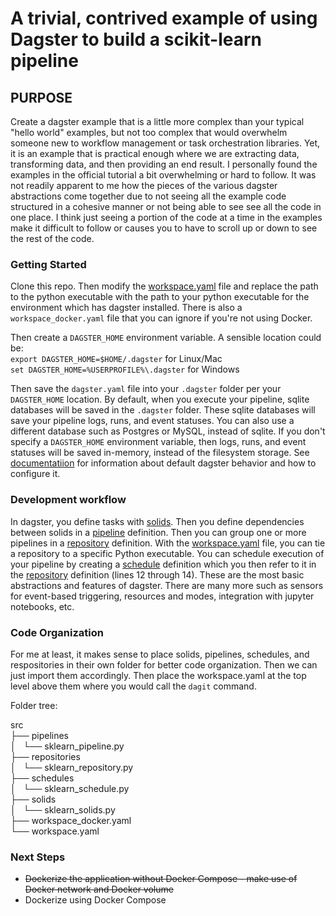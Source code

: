 # A trivial, contrived example of using Dagster to build a scikit-learn pipeline

## PURPOSE
Create a dagster example that is a little more complex than your typical
"hello world" examples, but not too complex that would overwhelm
someone new to workflow management or task orchestration libraries.  Yet,
it is an example that is practical enough where we are extracting data,
transforming data, and then providing an end result.  I personally found the 
examples in the official tutorial a bit overwhelming or hard to follow. 
It was not readily apparent to me how the pieces of the various dagster abstractions
come together due to not seeing all the example code structured in a cohesive manner or 
not being able to see see all the code in one place.  I think just seeing a portion of the 
code at a time in the examples make it difficult to follow or causes you to have to scroll up or down to see the rest of the code.

### Getting Started
Clone this repo.  Then modify the [workspace.yaml](src/workspace.yaml) file and replace the path
to the python executable with the path to your python executable for the environment which has dagster
installed.  There is also a `workspace_docker.yaml` file that you can ignore if you're not using Docker.

Then create a `DAGSTER_HOME` environment variable.  A sensible location could be:<br>
`export DAGSTER_HOME=$HOME/.dagster` for Linux/Mac<br>
`set DAGSTER_HOME=%USERPROFILE%\.dagster` for Windows

Then save the `dagster.yaml` file into your `.dagster` folder per your `DAGSTER_HOME` location.  By default, when
you execute your pipeline, sqlite databases will be saved in the `.dagster` folder.  These 
sqlite databases will save your pipeline logs, runs, and event statuses.  You can also use a different
database such as Postgres or MySQL, instead of sqlite.  If you don't specify a `DAGSTER_HOME` environment variable,
then logs, runs, and event statuses will be saved in-memory, instead of the filesystem storage.
See [documentatiion](https://docs.dagster.io/deployment/dagster-instance) for information about default
dagster behavior and how to configure it.

### Development workflow
In dagster, you define tasks with [solids](src/solids/sklearn_solids.py).  Then you define dependencies between solids in a 
[pipeline](src/pipelines/sklearn_pipeline.py) definition.  Then you can group one or more pipelines in a 
[repository](src/repositories/sklearn_repository.py) definition.  With the [workspace.yaml](src/workspace.yaml) file, you can tie a 
repository to a specific Python executable.  You can schedule execution of your pipeline by creating a [schedule](src/schedules/sklearn_schedule.py) definition which you then refer to it in the [repository](src/repositories/sklearn_repository.py) definition (lines 12 through 14).  These are the most basic abstractions and features of dagster.  There are many more such as
sensors for event-based triggering, resources and modes, integration with jupyter notebooks, etc.

### Code Organization
For me at least, it makes sense to place solids, pipelines, schedules, and respositories in 
their own folder for better code organization.  Then we can just import them accordingly.  Then
place the workspace.yaml at the top level above them where you would call the `dagit` command.

Folder tree:

src<br>
├── pipelines<br>
│   └── sklearn_pipeline.py<br>
├── repositories<br>
│   └── sklearn_repository.py<br>
├── schedules<br>
│   └── sklearn_schedule.py<br>
├── solids<br>
│   └── sklearn_solids.py<br>
├── workspace_docker.yaml<br>
└── workspace.yaml<br>

### Next Steps
- ~~Dockerize the application without Docker Compose - make use of Docker network and Docker volume~~
- Dockerize using Docker Compose